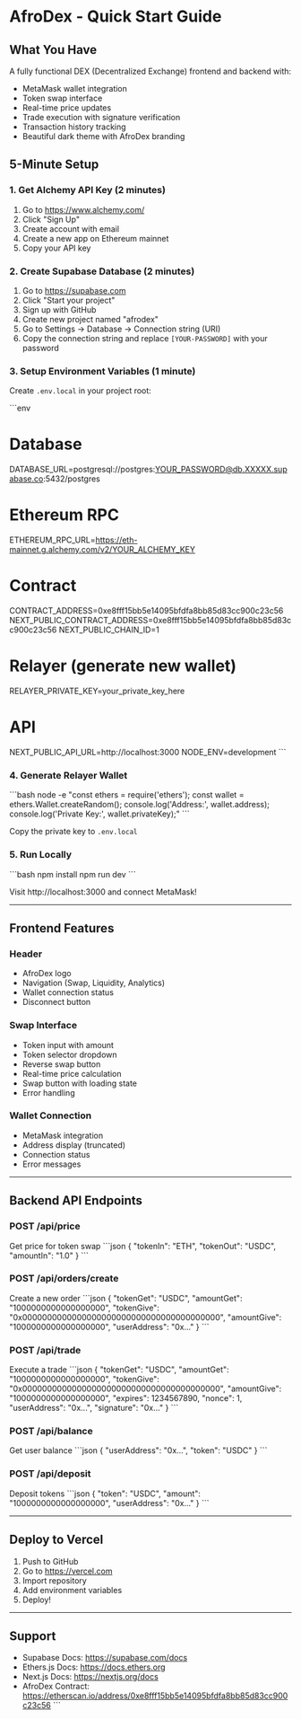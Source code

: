 # AfroDex - Quick Start Guide

## What You Have

A fully functional DEX (Decentralized Exchange) frontend and backend with:
- MetaMask wallet integration
- Token swap interface
- Real-time price updates
- Trade execution with signature verification
- Transaction history tracking
- Beautiful dark theme with AfroDex branding

## 5-Minute Setup

### 1. Get Alchemy API Key (2 minutes)

1. Go to https://www.alchemy.com/
2. Click "Sign Up"
3. Create account with email
4. Create a new app on Ethereum mainnet
5. Copy your API key

### 2. Create Supabase Database (2 minutes)

1. Go to https://supabase.com
2. Click "Start your project"
3. Sign up with GitHub
4. Create new project named "afrodex"
5. Go to Settings → Database → Connection string (URI)
6. Copy the connection string and replace `[YOUR-PASSWORD]` with your password

### 3. Setup Environment Variables (1 minute)

Create `.env.local` in your project root:

\`\`\`env
# Database
DATABASE_URL=postgresql://postgres:YOUR_PASSWORD@db.XXXXX.supabase.co:5432/postgres

# Ethereum RPC
ETHEREUM_RPC_URL=https://eth-mainnet.g.alchemy.com/v2/YOUR_ALCHEMY_KEY

# Contract
CONTRACT_ADDRESS=0xe8fff15bb5e14095bfdfa8bb85d83cc900c23c56
NEXT_PUBLIC_CONTRACT_ADDRESS=0xe8fff15bb5e14095bfdfa8bb85d83cc900c23c56
NEXT_PUBLIC_CHAIN_ID=1

# Relayer (generate new wallet)
RELAYER_PRIVATE_KEY=your_private_key_here

# API
NEXT_PUBLIC_API_URL=http://localhost:3000
NODE_ENV=development
\`\`\`

### 4. Generate Relayer Wallet

\`\`\`bash
node -e "const ethers = require('ethers'); const wallet = ethers.Wallet.createRandom(); console.log('Address:', wallet.address); console.log('Private Key:', wallet.privateKey);"
\`\`\`

Copy the private key to `.env.local`

### 5. Run Locally

\`\`\`bash
npm install
npm run dev
\`\`\`

Visit http://localhost:3000 and connect MetaMask!

---

## Frontend Features

### Header
- AfroDex logo
- Navigation (Swap, Liquidity, Analytics)
- Wallet connection status
- Disconnect button

### Swap Interface
- Token input with amount
- Token selector dropdown
- Reverse swap button
- Real-time price calculation
- Swap button with loading state
- Error handling

### Wallet Connection
- MetaMask integration
- Address display (truncated)
- Connection status
- Error messages

---

## Backend API Endpoints

### POST /api/price
Get price for token swap
\`\`\`json
{
  "tokenIn": "ETH",
  "tokenOut": "USDC",
  "amountIn": "1.0"
}
\`\`\`

### POST /api/orders/create
Create a new order
\`\`\`json
{
  "tokenGet": "USDC",
  "amountGet": "1000000000000000000",
  "tokenGive": "0x0000000000000000000000000000000000000000",
  "amountGive": "1000000000000000000",
  "userAddress": "0x..."
}
\`\`\`

### POST /api/trade
Execute a trade
\`\`\`json
{
  "tokenGet": "USDC",
  "amountGet": "1000000000000000000",
  "tokenGive": "0x0000000000000000000000000000000000000000",
  "amountGive": "1000000000000000000",
  "expires": 1234567890,
  "nonce": 1,
  "userAddress": "0x...",
  "signature": "0x..."
}
\`\`\`

### POST /api/balance
Get user balance
\`\`\`json
{
  "userAddress": "0x...",
  "token": "USDC"
}
\`\`\`

### POST /api/deposit
Deposit tokens
\`\`\`json
{
  "token": "USDC",
  "amount": "1000000000000000000",
  "userAddress": "0x..."
}
\`\`\`

---

## Deploy to Vercel

1. Push to GitHub
2. Go to https://vercel.com
3. Import repository
4. Add environment variables
5. Deploy!

---

## Support

- Supabase Docs: https://supabase.com/docs
- Ethers.js Docs: https://docs.ethers.org
- Next.js Docs: https://nextjs.org/docs
- AfroDex Contract: https://etherscan.io/address/0xe8fff15bb5e14095bfdfa8bb85d83cc900c23c56
\`\`\`
